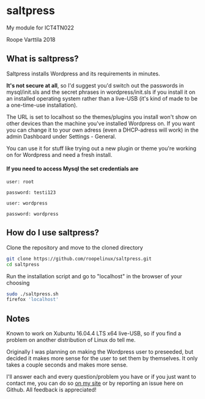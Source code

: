 # saltpress
My module for ICT4TN022

Roope Varttila 2018

## What is saltpress?

Saltpress installs Wordpress and its requirements in minutes.

**It's not secure at all**, so I'd suggest you'd switch out the passwords in mysql/init.sls and the secret phrases in wordpress/init.sls if you install it on an installed operating system rather than a live-USB (it's kind of made to be a one-time-use installation).

The URL is set to localhost so the themes/plugins you install won't show on other devices than the machine you've installed Wordpress on. If you want you can change it to your own adress (even a DHCP-adress will work) in the admin Dashboard under Settings - General.

You can use it for stuff like trying out a new plugin or theme you're working on for Wordpress and need a fresh install.

#### If you need to access Mysql the set credentials are
  
    user: root
  
    password: testi123

    user: wordpress
  
    password: wordpress

## How do I use saltpress?

Clone the repository and move to the cloned directory
```bash
git clone https://github.com/roopelinux/saltpress.git
cd saltpress
```
Run the installation script and go to "localhost" in the browser of your choosing
```bash
sudo ./saltpress.sh
firefox 'localhost'
```

## Notes

Known to work on Xubuntu 16.04.4 LTS x64 live-USB, so if you find a problem on another distribution of Linux do tell me.

Originally I was planning on making the Wordpress user to preseeded, but decided it makes more sense for the user to set them by themselves. It only takes a couple seconds and makes more sense.

I'll answer each and every question/problem you have or if you just want to contact me, you can do so [on my site](https://roopelinux.wordpress.com/info-stuff/) or by reporting an issue here on Github. All feedback is appreciated!

